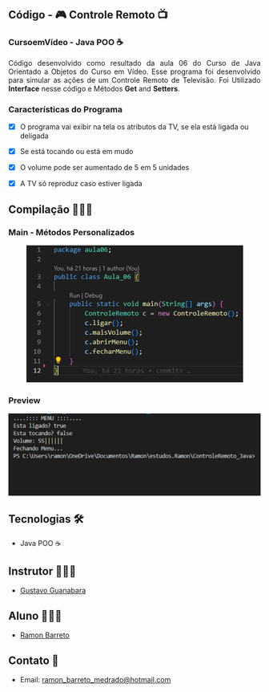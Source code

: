 ## Código - 🎮 Controle Remoto 📺

### CursoemVídeo - Java POO ☕


<p align="justify">Código desenvolvido como resultado da aula 06 do Curso de Java Orientado a Objetos do Curso em Vídeo. Esse programa foi desenvolvido para simular as ações de um Controle Remoto de Televisão. Foi Utilizado <strong>Interface</strong> nesse código e Métodos <strong>Get</strong> and <strong>Setters</strong>.
</p>

### Características do Programa 

- [x] O programa vai exibir na tela os atributos da TV, se ela está ligada ou deligada
- [x] Se está tocando ou está em mudo
- [x] O volume pode ser aumentado de 5 em 5 unidades 
- [x] A TV só reproduz caso estiver ligada

  
## Compilação 👨🏽‍💻
### Main - Métodos Personalizados
<p align="center">
  <img alt="output" src=".github/preview_cdg.PNG">
</p>

### Preview
<p align="center">
  <img alt="output" src=".github/preview.PNG">
</p>


## Tecnologias 🛠

- Java POO ☕

## Instrutor 👨🏽‍🏫
- <a target="_blank" href="https://www.linkedin.com/in/guanabara/">Gustavo Guanabara</a>

## Aluno 👨🏽‍🎓

- <a target="_blank" href="https://www.linkedin.com/in/ramon-barreto-076191180/">Ramon Barreto</a>

## Contato 📲

- Email: ramon_barreto_medrado@hotmail.com





